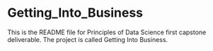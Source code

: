 # Getting_Into_Business

This is the README file for Principles of Data Science first capstone deliverable.
The project is called Getting Into Business.
